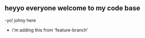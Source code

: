 ## heyyo everyone welcome to my code base

-yo! johny here

- i'm adding this from 'feature-branch'
